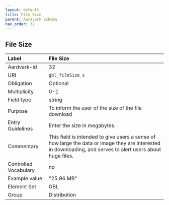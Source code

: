 ```yaml
---
layout: default
title: File Size
parent: Aardvark Schema
nav_order: 32
---
```


## File Size

| Label                 | File Size                                                                                                                                                   |
|:----------------------|:------------------------------------------------------------------------------------------------------------------------------------------------------------|
| Aardvark-id           | 32                                                                                                                                                          |
| URI                   | `gbl_fileSize_s`                                                                                                                                            |
| Obligation            | Optional                                                                                                                                                    |
| Multiplicity          | 0-1                                                                                                                                                         |
| Field type            | string                                                                                                                                                      |
| Purpose               | To inform the user of the size of the file download                                                                                                         |
| Entry Guidelines      | Enter the size in megabytes.                                                                                                                                |
| Commentary            | This field is intended to give users a sense of how large the data or image they are interested in downloading, and serves to alert users about huge files. |
| Controlled Vocabulary | no                                                                                                                                                          |
| Example value         | "25.96 MB"                                                                                                                                                  |
| Element Set           | GBL                                                                                                                                                         |
| Group                 | Distribution                                                                                                                                                |
